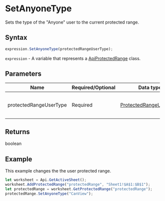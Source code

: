 # SetAnyoneType

Sets the type of the "Anyone" user to the current protected range.

## Syntax

```javascript
expression.SetAnyoneType(protectedRangeUserType);
```

`expression` - A variable that represents a [ApiProtectedRange](../ApiProtectedRange.md) class.

## Parameters

| **Name** | **Required/Optional** | **Data type** | **Default** | **Description** |
| ------------- | ------------- | ------------- | ------------- | ------------- |
| protectedRangeUserType | Required | [ProtectedRangeUserType](../../Enumeration/ProtectedRangeUserType.md) |  | The user type of the protected range. |

## Returns

boolean

## Example

This example changes the the user protected range.

```javascript editor-
let worksheet = Api.GetActiveSheet();
worksheet.AddProtectedRange("protectedRange", "Sheet1!$A$1:$B$1");
let protectedRange = worksheet.GetProtectedRange("protectedRange");
protectedRange.SetAnyoneType("CanView");
```
